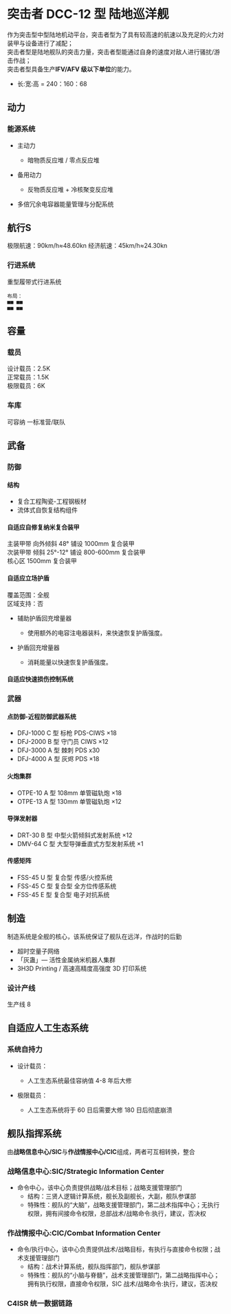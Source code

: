 # 突击者 DCC-12 型 陆地巡洋舰

作为突击型中型陆地机动平台，突击者型为了具有较高速的航速以及充足的火力对装甲与设备进行了减配；  
突击者型是陆地舰队的突击力量，突击者型能通过自身的速度对敌人进行骚扰/游击作战；  
突击者型具备生产**IFV/AFV 级以下单位**的能力。

- 长:宽:高 = 240：160：68

## 动力

### 能源系统

- 主动力
  - 暗物质反应堆 / 零点反应堆

- 备用动力
  - 反物质反应堆 + 冷核聚变反应堆

- 多倍冗余电容器能量管理与分配系统

## 航行S

极限航速：90km/h≈48.60kn
经济航速：45km/h≈24.30kn

### 行进系统

重型履带式行进系统

```text
布局：  
■■ ■■  
■■ ■■
```

## 容量

### 载员

设计载员：2.5K  
正常载员：1.5K  
极限载员：6K

### 车库

可容纳 一标准营/联队

## 武备

### 防御

#### 结构

- 复合工程陶瓷-工程钢板材
- 流体式自恢复结构组件

#### 自适应自修复纳米复合装甲

主装甲带 向外倾斜 48° 铺设 1000mm 复合装甲  
次装甲带 倾斜 25°-12° 铺设 800-600mm 复合装甲  
核心区 1500mm 复合装甲

#### 自适应立场护盾

覆盖范围：全舰  
区域支持：否

- 辅助护盾回充增量器
  - 使用额外的电容注电器装料，来快速恢复护盾强度。

- 护盾回充增量器
  - 消耗能量以快速恢复护盾强度。

#### 自适应快速损伤控制系统

### 武器

#### 点防御-近程防御武器系统

- DFJ-1000 C 型 标枪 PDS-CIWS ×18
- DFJ-2000 B 型 守门员 CIWS ×12
- DFJ-3000 A 型 棘刺 PDS x30
- DFJ-4000 A 型 灰烬 PDS ×18

#### 火炮集群

- OTPE-10 A 型 108mm 单管磁轨炮 ×18
- OTPE-13 A 型 130mm 单管磁轨炮 ×12

#### 导弹发射器

- DRT-30 B 型 中型火箭倾斜式发射系统 ×12
- DMV-64 C 型 大型导弹垂直式方型发射系统 ×1

#### 传感矩阵

- FSS-45 U 型 复合型 传感/火控系统
- FSS-45 C 型 复合型 全方位传感系统
- FSS-45 E 型 复合型 电子对抗系统

## 制造

制造系统是全舰的核心，该系统保证了舰队在远洋，作战时的后勤

- 超时空量子网络
- 「灰蛊」— 活性金属纳米机器人集群
- 3H3D Printing / 高速高精度高强度 3D 打印系统

### 设计产线

生产线 8

## 自适应人工生态系统

### 系统自持力

- 设计载员：
  - 人工生态系统最佳容纳值 4-8 年后大修

- 极限载员：
  - 人工生态系统将于 60 日后需要大修 180 日后彻底崩溃

## 舰队指挥系统

由**战略信息中心/SIC**与**作战情报中心/CIC**组成，两者可互相转换，整合

### 战略信息中心:SIC/Strategic Information Center

- 命令中心，该中心负责提供战略/战术目标；战略支援管理部门
  - 结构：三贤人逻辑计算系统，舰长及副舰长，大副，舰队参谋部
  - 特殊性：舰队的“大脑”，战略支援管理部门，第二战术指挥中心；无执行权限，拥有间接命令权限，总部战术/战略命令:执行，建议，否决权

### 作战情报中心:CIC/Combat Information Center

- 命令/执行中心，该中心负责提供战术/战略目标，有执行与直接命令权限；战术支援管理部门
  - 结构：战术计算系统，舰队指挥部门，舰队参谋部
  - 特殊性：舰队的“小脑与脊髓”，战术支援管理部门，第二战略指挥中心；拥有执行权限，直接命令权限，SIC 战术/战略命令:执行，建议，否决权

### C4ISR 统一数据链路
